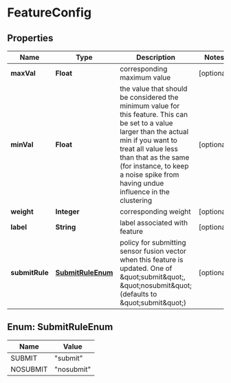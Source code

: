

# FeatureConfig


## Properties

| Name | Type | Description | Notes |
|------------ | ------------- | ------------- | -------------|
|**maxVal** | **Float** | corresponding maximum value |  [optional] |
|**minVal** | **Float** | the value that should be considered the minimum value for this feature. This can be set to a value larger than the actual min if you want to treat all value less than that as the same (for instance, to keep a noise spike from having undue influence in the clustering |  [optional] |
|**weight** | **Integer** | corresponding weight |  [optional] |
|**label** | **String** | label associated with feature |  [optional] |
|**submitRule** | [**SubmitRuleEnum**](#SubmitRuleEnum) | policy for submitting sensor fusion vector when this feature is updated. One of \&quot;submit\&quot;, \&quot;nosubmit\&quot; (defaults to \&quot;submit\&quot;) |  [optional] |



## Enum: SubmitRuleEnum

| Name | Value |
|---- | -----|
| SUBMIT | &quot;submit&quot; |
| NOSUBMIT | &quot;nosubmit&quot; |




